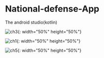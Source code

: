 # National-defense-App
The android studio(kotlin)

![ch3](https://user-images.githubusercontent.com/87923699/197173155-43ec89c8-00fd-4d64-9808-73d4d0b83af8.jpg){: width="50%" height="50%"}

![ch1](https://user-images.githubusercontent.com/87923699/197173098-134f2a27-3817-4db0-8149-6b4a33eca6ec.jpg){: width="50%" height="50%"}

![ch5](https://user-images.githubusercontent.com/87923699/197173083-446eccd0-4d7a-4ea9-b914-9983e6071163.jpg){: width="50%" height="50%"}

